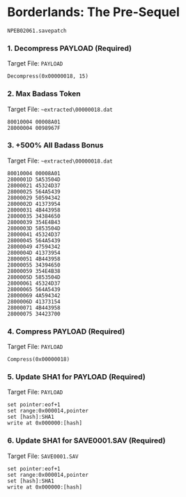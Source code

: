 #  Borderlands: The Pre-Sequel 

`NPEB02061.savepatch`

### 1. Decompress PAYLOAD (Required)

Target File: `PAYLOAD`

```
Decompress(0x00000018, 15)
```

### 2. Max Badass Token

Target File: `~extracted\00000018.dat`

```
80010004 00008A01
28000004 0098967F
```

### 3. +500% All Badass Bonus

Target File: `~extracted\00000018.dat`

```
80010004 00008A01
2800001D 5A53504D
28000021 45324D37
28000025 564A5439
28000029 50594342
2800002D 41373954
28000031 4B443958
28000035 34384650
28000039 354E4B43
2800003D 5853504D
28000041 45324D37
28000045 564A5439
28000049 47594342
2800004D 41373954
28000051 4B443958
28000055 34394650
28000059 354E4B38
2800005D 5853504D
28000061 45324D37
28000065 564A5439
28000069 4A594342
2800006D 41373154
28000071 4B443958
28000075 34423700
```

### 4. Compress PAYLOAD (Required)

Target File: `PAYLOAD`

```
Compress(0x00000018)
```

### 5. Update SHA1 for PAYLOAD (Required)

Target File: `PAYLOAD`

```
set pointer:eof+1
set range:0x000014,pointer
set [hash]:SHA1
write at 0x000000:[hash]
```

### 6. Update SHA1 for SAVE0001.SAV (Required)

Target File: `SAVE0001.SAV`

```
set pointer:eof+1
set range:0x000014,pointer
set [hash]:SHA1
write at 0x000000:[hash]
```

